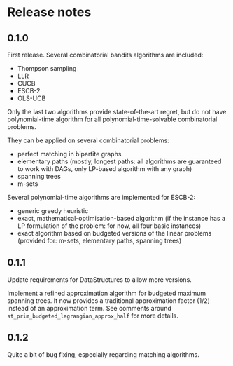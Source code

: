 # Release notes

## 0.1.0

First release. Several combinatorial bandits algorithms are included:

* Thompson sampling
* LLR
* CUCB
* ESCB-2
* OLS-UCB

Only the last two algorithms provide state-of-the-art regret, but do not have
polynomial-time algorithm for all polynomial-time-solvable combinatorial
problems.

They can be applied on several combinatorial problems:

* perfect matching in bipartite graphs
* elementary paths (mostly, longest paths: all algorithms are guaranteed to work
  with DAGs, only LP-based algorithm with any graph)
* spanning trees
* m-sets

Several polynomial-time algorithms are implemented for ESCB-2:

* generic greedy heuristic
* exact, mathematical-optimisation-based algorithm (if the instance has a LP
  formulation of the problem: for now, all four basic instances)
* exact algorithm based on budgeted versions of the linear problems
  (provided for: m-sets, elementary paths, spanning trees)

## 0.1.1

Update requirements for DataStructures to allow more versions.

Implement a refined approximation algorithm for budgeted maximum spanning trees.
It now provides a traditional approximation factor (1/2) instead of an
approximation term. See comments around `st_prim_budgeted_lagrangian_approx_half`
for more details.

## 0.1.2

Quite a bit of bug fixing, especially regarding matching algorithms. 
